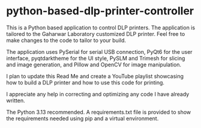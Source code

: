 # python-based-dlp-printer-controller

This is a Python based application to control DLP printers. The application is tailored to the Gaharwar Laboratory customized DLP printer. Feel free to make changes to the code to tailor to your build.

The application uses PySerial for serial USB connection, PyQt6 for the user interface, pyqtdarktheme for the UI style, PySLM and Trimesh for slicing and image generation, and Pillow and OpenCV for image manipulation.

I plan to update this Read Me and create a YouTube playlist showcasing how to build a DLP printer and how to use this code for printing.

I appreciate any help in correcting and optimizing any code I have already written.

The Python 3.13 recommended. A requirements.txt file is provided to show the requirements needed using pip and a virtual environment.

